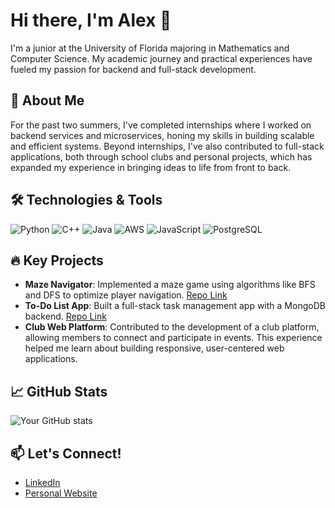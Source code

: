 # Hi there, I'm Alex 👋

I'm a junior at the University of Florida majoring in Mathematics and Computer Science. My academic journey and practical experiences have fueled my passion for backend and full-stack development.

## 🌟 About Me
For the past two summers, I've completed internships where I worked on backend services and microservices, honing my skills in building scalable and efficient systems. Beyond internships, I've also contributed to full-stack applications, both through school clubs and personal projects, which has expanded my experience in bringing ideas to life from front to back.

## 🛠️ Technologies & Tools
![Python](https://img.shields.io/badge/-Python-blue?logo=python&logoColor=white)
![C++](https://img.shields.io/badge/-C++-blue?logo=python&logoColor=white)
![Java](https://img.shields.io/badge/-Java-red?logo=java&logoColor=white)
![AWS](https://img.shields.io/badge/-AWS-FF9900?logo=amazon-aws&logoColor=white)
![JavaScript](https://img.shields.io/badge/-JavaScript-yellow?logo=javascript&logoColor=black)
![PostgreSQL](https://img.shields.io/badge/-PostgreSQL-blue?logo=postgresql&logoColor=white)

## 🔥 Key Projects
- **Maze Navigator**: Implemented a maze game using algorithms like BFS and DFS to optimize player navigation. [Repo Link](https://github.com/ar2436/MazeNavigator)
- **To-Do List App**: Built a full-stack task management app with a MongoDB backend. [Repo Link](https://github.com/ar2436/TodoApp)
- **Club Web Platform**: Contributed to the development of a club platform, allowing members to connect and participate in events. This experience helped me learn about building responsive, user-centered web applications.

## 📈 GitHub Stats
![Your GitHub stats](https://github-readme-stats.vercel.app/api?username=alexruah&show_icons=true&theme=dark)

## 📫 Let's Connect!
- [LinkedIn](https://linkedin.com/in/yourprofile)
- [Personal Website](https://yourwebsite.com)
